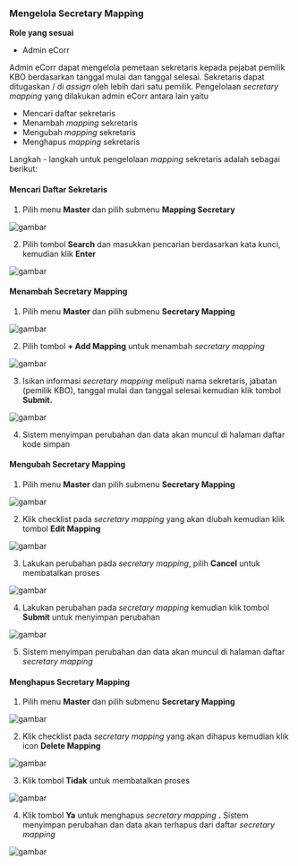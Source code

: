 ### **Mengelola Secretary Mapping**

**Role yang sesuai**

- Admin eCorr

Admin eCorr dapat mengelola pemetaan sekretaris kepada pejabat pemilik KBO berdasarkan tanggal mulai dan tanggal selesai. Sekretaris dapat ditugaskan / di _assign_ oleh lebih dari satu pemilik. Pengelolaan _secretary mapping_ yang dilakukan admin eCorr antara lain yaitu

- Mencari daftar sekretaris
- Menambah _mapping_ sekretaris
- Mengubah _mapping_ sekretaris
- Menghapus _mapping_ sekretaris

Langkah - langkah untuk pengelolaan _mapping_ sekretaris adalah sebagai berikut:

#### Mencari Daftar Sekretaris

1. Pilih menu **Master** dan pilih submenu **Mapping Secretary**

![gambar](SC_DataMaster/DM97.png)

2. Pilih tombol **Search** dan masukkan pencarian berdasarkan kata kunci, kemudian klik **Enter**

![gambar](SC_DataMaster/DM98.png)


#### Menambah Secretary Mapping

1. Pilih menu **Master** dan pilih submenu **Secretary Mapping**

![gambar](SC_DataMaster/DM99.png)

2. Pilih tombol **+ Add Mapping** untuk menambah _secretary mapping_

![gambar](SC_DataMaster/DM100.png)

3. Isikan informasi _secretary mapping_ meliputi nama sekretaris, jabatan (pemilik KBO), tanggal mulai dan tanggal selesai kemudian klik tombol **Submit.**

![gambar](SC_DataMaster/DM101.png)

4. Sistem menyimpan perubahan dan data akan muncul di halaman daftar kode simpan


#### Mengubah Secretary Mapping

1. Pilih menu **Master** dan pilih submenu **Secretary Mapping**

![gambar](SC_DataMaster/DM102.png)

2. Klik checklist pada _secretary mapping_ yang akan diubah kemudian klik tombol **Edit Mapping**

![gambar](SC_DataMaster/DM103.png)

3. Lakukan perubahan pada _secretary mapping_, pilih **Cancel** untuk membatalkan proses

![gambar](SC_DataMaster/DM104.png)

4. Lakukan perubahan pada _secretary mapping_ kemudian klik tombol **Submit** untuk menyimpan perubahan

![gambar](SC_DataMaster/DM105.png)

5. Sistem menyimpan perubahan dan data akan muncul di halaman daftar _secretary mapping_


#### Menghapus Secretary Mapping

1. Pilih menu **Master** dan pilih submenu **Secretary Mapping**

![gambar](SC_DataMaster/DM106.png)

2. Klik checklist pada _secretary mapping_ yang akan dihapus kemudian klik icon **Delete Mapping**

![gambar](SC_DataMaster/DM107.png)

3. Klik tombol **Tidak** untuk membatalkan proses

![gambar](SC_DataMaster/DM108.png)

4. Klik tombol **Ya** untuk menghapus _secretary mapping_ **.** Sistem menyimpan perubahan dan data akan terhapus dari daftar _secretary mapping_

![gambar](SC_DataMaster/DM109.png)